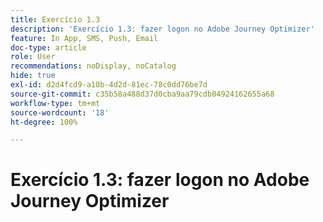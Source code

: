```yaml
---
title: Exercício 1.3
description: 'Exercício 1.3: fazer logon no Adobe Journey Optimizer'
feature: In App, SMS, Push, Email
doc-type: article
role: User
recommendations: noDisplay, noCatalog
hide: true
exl-id: d2d4fcd9-a10b-4d2d-81ec-78c0dd76be7d
source-git-commit: c35b58a488d37d0cba9aa79cdb04924162655a68
workflow-type: tm+mt
source-wordcount: '18'
ht-degree: 100%

---
```


# Exercício 1.3: fazer logon no Adobe Journey Optimizer
